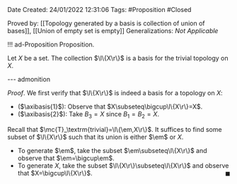 <br />
<br />

Date Created: 24/01/2022 12:31:06
Tags: #Proposition #Closed 

Proved by: [[Topology generated by a basis is collection of union of bases]], [[Union of empty set is empty]]
Generalizations: _Not Applicable_

!!! ad-Proposition Proposition.

Let $X$ be a set. The collection $\l\{X\r\}$ is a basis for the trivial topology on $X$.

--- admonition

_Proof_. We first verify that $\l\{X\r\}$ is indeed a basis for a topology on $X$:
* ($\axibasis{1}$): Observe that $X\subseteq\bigcup\l\{X\r\}=X$.
* ($\axibasis{2}$): Take $B_3=X$ since $B_1=B_2=X$.

Recall that $\mc{T}_\textrm{trivial}=\l\{\em,X\r\}$. It suffices to find some subset of $\l\{X\r\}$ such that its union is either $\em$ or $X$.
* To generate $\em$, take the subset $\em\subseteq\l\{X\r\}$ and observe that $\em=\bigcup\em$.
* To generate $X$, take the subset $\l\{X\r\}\subseteq\l\{X\r\}$ and observe that $X=\bigcup\l\{X\r\}$.<span style="float:right;">$\blacksquare$</span>
